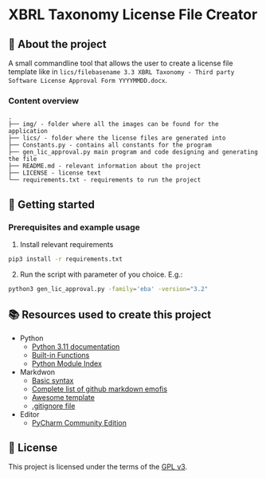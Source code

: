 # XBRL Taxonomy License File Creator

## :newspaper: About the project

A small commandline tool that allows the user to create a license file template like in `lics/filebasename 3.3 XBRL Taxonomy - Third party Software License Approval Form YYYYMMDD.docx`.

### Content overview

    .
    ├── img/ - folder where all the images can be found for the application
    ├── lics/ - folder where the license files are generated into
    ├── Constants.py - contains all constants for the program
    ├── gen_lic_approval.py main program and code designing and generating the file
    ├── README.md - relevant information about the project
    ├── LICENSE - license text
    └── requirements.txt - requirements to run the project

## :runner: Getting started

### Prerequisites and example usage

1. Install relevant requirements

```sh
pip3 install -r requirements.txt
```

2. Run the script with parameter of you choice. E.g.:

```sh
python3 gen_lic_approval.py -family='eba' -version="3.2"
```

## :books: Resources used to create this project

* Python
  * [Python 3.11 documentation](https://docs.python.org/3.11/)
  * [Built-in Functions](https://docs.python.org/3.11/library/functions.html)
  * [Python Module Index](https://docs.python.org/3.11/py-modindex.html)
* Markdwon
  * [Basic syntax](https://www.markdownguide.org/basic-syntax/)
  * [Complete list of github markdown emofis](https://dev.to/nikolab/complete-list-of-github-markdown-emoji-markup-5aia)
  * [Awesome template](http://github.com/Human-Activity-Recognition/blob/main/README.md)
  * [.gitignore file](https://git-scm.com/docs/gitignore)
* Editor
  * [PyCharm Community Edition](https://www.jetbrains.com/pycharm/)

## :bookmark: License

This project is licensed under the terms of the [GPL v3](LICENSE).

